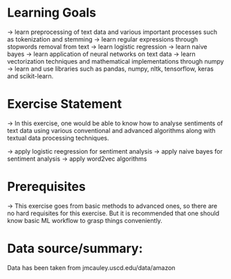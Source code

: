# Learning Goals

-> learn preprocessing of text data and various important processes such as tokenization and stemming
-> learn regular expressions through stopwords removal from text
-> learn logistic regression
-> learn naive bayes
-> learn application of neural networks on text data
-> learn vectorization techniques and mathematical implementations through numpy
-> learn and use libraries such as pandas, numpy, nltk, tensorflow, keras and scikit-learn.

# Exercise Statement

-> In this exercise, one would be able to know how to analyse sentiments of text data using various conventional and advanced algorithms along with textual data processing techniques.

-> apply logistic reegression for sentiment analysis
-> apply naive bayes for sentiment analysis
-> apply word2vec algorithms

# Prerequisites

-> This exercise goes from basic methods to advanced ones, so there are no hard requisites for this exercise. But it is recommended that one should know basic ML workflow to grasp things conveniently.

# Data source/summary:

Data has been taken from jmcauley.uscd.edu/data/amazon

